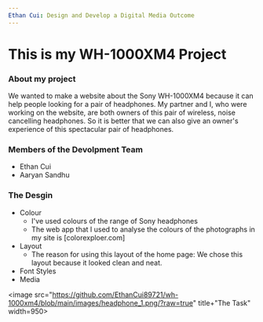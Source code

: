 ```yaml
---
Ethan Cui: Design and Develop a Digital Media Outcome
---
```


# This is my WH-1000XM4 Project

### About my project
   We wanted to make a website about the Sony WH-1000XM4 because it can help people looking for a pair of headphones. My partner and I, who were working on the website, are both owners of this pair of wireless, noise cancelling headphones. So it is better that we can also give an owner's experience of this spectacular pair of headphones.

### Members of the Devolpment Team
- Ethan Cui
- Aaryan Sandhu

### The Desgin
* Colour
  * I've used colours of the range of Sony headphones
  * The web app that I used to analyse the colours of the photographs in my site is [colorexploer.com]
* Layout
  * The reason for using this layout of the home page: We chose this layout because it looked clean and neat. 
* Font Styles
* Media

<a herf="task"><image src="https://github.com/EthanCui89721/wh-1000xm4/blob/main/images/headphone_1.png/?raw=true" title+"The Task" width=950>
